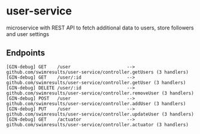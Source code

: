 # user-service

microservice with REST API to fetch additional data to users, store followers and user settings

## Endpoints

    [GIN-debug] GET    /user                     --> github.com/swimresults/user-service/controller.getUsers (3 handlers)
    [GIN-debug] GET    /user/:id                 --> github.com/swimresults/user-service/controller.getUser (3 handlers)   
    [GIN-debug] DELETE /user/:id                 --> github.com/swimresults/user-service/controller.removeUser (3 handlers)
    [GIN-debug] POST   /user                     --> github.com/swimresults/user-service/controller.addUser (3 handlers)   
    [GIN-debug] PUT    /user                     --> github.com/swimresults/user-service/controller.updateUser (3 handlers)
    [GIN-debug] GET    /actuator                 --> github.com/swimresults/user-service/controller.actuator (3 handlers)